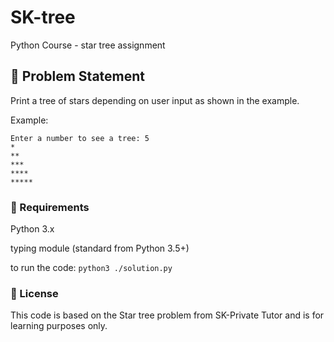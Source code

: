 # SK-tree

Python Course - star tree assignment 

## 🧠 Problem Statement

Print a tree of stars depending on user input as shown in the example. 

Example:

```
Enter a number to see a tree: 5
*
**
***
****
*****
```

### 📘 Requirements
Python 3.x

typing module (standard from Python 3.5+)

to run the code: `python3 ./solution.py`

### 📄 License
This code is based on the Star tree problem from SK-Private Tutor and is for learning purposes only.